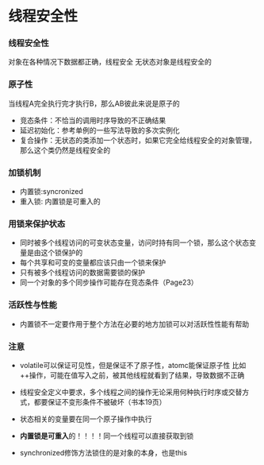 # 线程安全性

### 线程安全性
对象在各种情况下数据都正确，线程安全
无状态对象是线程安全的

### 原子性
当线程A完全执行完才执行B，那么AB彼此来说是原子的
- 竞态条件：不恰当的调用时序导致的不正确结果
- 延迟初始化：参考单例的一些写法导致的多次实例化
- 复合操作：无状态的类添加一个状态时，如果它完全给线程安全的对象管理，那么这个类仍然是线程安全的

### 加锁机制
- 内置锁:syncronized
- 重入锁: 内置锁是可重入的

### 用锁来保护状态
- 同时被多个线程访问的可变状态变量，访问时持有同一个锁，那么这个状态变量是由这个锁保护的
- 每个共享和可变的变量都应该只由一个锁来保护
- 只有被多个线程访问的数据需要锁的保护
- 同一个对象的多个同步操作可能存在竞态条件（Page23）

### 活跃性与性能
- 内置锁不一定要作用于整个方法在必要的地方加锁可以对活跃性性能有帮助

### 注意
- volatile可以保证可见性，但是保证不了原子性，atomc能保证原子性
比如++操作，可能在值写入之前，被其他线程就看到了结果，导致数据不正确

- 线程安全定义中要求，多个线程之间的操作无论采用何种执行时序或交替方式，都要保证不变形条件不被破坏（书本19页）

- 状态相关的变量要在同一个原子操作中执行

- **内置锁是可重入**的！！！！同一个线程可以直接获取到锁

- synchronized修饰方法锁住的是对象的本身，也是this
